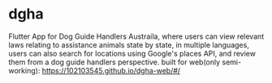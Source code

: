 # dgha

Flutter App for Dog Guide Handlers Austraila, where users can view relevant laws relating to assistance animals state by state, in multiple languages, users can also search for locations using Google's places API, and review them from a dog guide handlers perspective. built for web(only semi-working): https://102103545.github.io/dgha-web/#/
